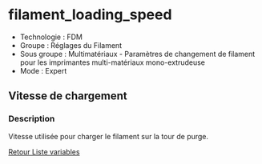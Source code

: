 # filament_loading_speed

* Technologie : FDM
* Groupe : Réglages du Filament
* Sous groupe : Multimatériaux - Paramètres de changement de filament pour les imprimantes multi-matériaux mono-extrudeuse
* Mode : Expert

## Vitesse de chargement

### Description

Vitesse utilisée pour charger le filament sur la tour de purge.

[Retour Liste variables](variable_list.md)
